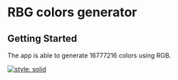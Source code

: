 # RBG colors generator

## Getting Started

The app is able to generate 16777216 colors using RGB.

[![style: solid](https://img.shields.io/badge/style-solid-orange)](https://pub.dev/packages/solid_lints)